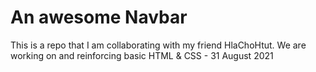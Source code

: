 # An awesome Navbar

This is a repo that I am collaborating with my friend HlaChoHtut.
We are working on and reinforcing basic HTML & CSS - 31 August 2021
